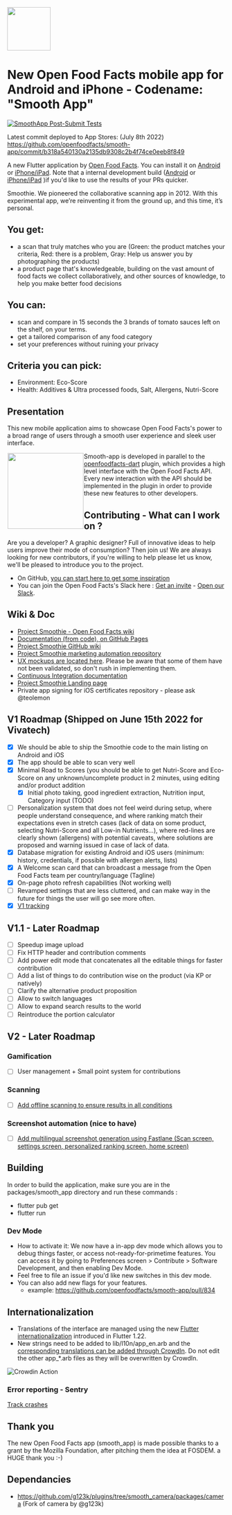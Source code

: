 <picture>
  <source media="(prefers-color-scheme: dark)" srcset="https://static.openfoodfacts.org/images/logos/off-logo-horizontal-dark.svg">
  <source media="(prefers-color-scheme: light)" srcset="https://static.openfoodfacts.org/images/logos/off-logo-horizontal-light.svg">
  <img height="100" src="https://static.openfoodfacts.org/images/logos/off-logo-horizontal-light.svg">
</picture>

# New Open Food Facts mobile app for Android and iPhone - Codename: "Smooth App"
[![SmoothApp Post-Submit Tests](https://github.com/openfoodfacts/smooth-app/actions/workflows/postsubmit.yml/badge.svg)](https://github.com/openfoodfacts/smooth-app/actions/workflows/postsubmit.yml)

Latest commit deployed to App Stores: (July 8th 2022) https://github.com/openfoodfacts/smooth-app/commit/b318a540130a2135db9308c2b4f74ce0eeb8f849

A new Flutter application by [Open Food Facts](https://github.com/openfoodfacts). You can install it on [Android](https://play.google.com/store/apps/details?id=org.openfoodfacts.scanner) or [iPhone/iPad](https://apps.apple.com/app/open-food-facts/id588797948). Note that a internal development build ([Android](https://play.google.com/apps/internaltest/4699092342921529278) or [iPhone/iPad](https://testflight.apple.com/join/c2tiBHgd) )if you'd like to use the results of your PRs quicker.

Smoothie. We pioneered the collaborative scanning app in 2012. With this experimental app, we’re reinventing it from the ground up, and this time, it’s personal.

## You get: 
- a scan that truly matches who you are (Green: the product matches your criteria, Red: there is a problem, Gray: Help us answer you by photographing the products)
- a product page that's knowledgeable, building on the vast amount of food facts we collect collaboratively, and other sources of knowledge, to help you make better food decisions
## You can: 
- scan and compare in 15 seconds the 3 brands of tomato sauces left on the shelf, on your terms.
- get a tailored comparison of any food category
- set your preferences without ruining your privacy

## Criteria you can pick: 
- Environment: Eco-Score
- Health: Additives & Ultra processed foods, Salt, Allergens, Nutri-Score

## Presentation

This new mobile application aims to showcase Open Food Facts's power to a broad range of users through a smooth user experience and sleek user interface.

<img height='175' src="https://user-images.githubusercontent.com/1689815/168430524-3adc923a-1ce3-4233-9af5-02e9d49a76ca.png" align="left" hspace="1" vspace="1">

Smooth-app is developed in parallel to the [openfoodfacts-dart](https://github.com/openfoodfacts/openfoodfacts-dart) plugin, which provides a high level interface with the Open Food Facts API.
Every new interaction with the API should be implemented in the plugin in order to provide these new features to other developers.

## Contributing - What can I work on ?

Are you a developer? A graphic designer? Full of innovative ideas to help users improve their mode of consumption? Then join us!
We are always looking for new contributors, if you're willing to help please let us know, we'll be pleased to introduce you to the project.

- On GitHub, [you can start here to get some inspiration](https://github.com/openfoodfacts/smooth-app/issues/525) 
- You can join the Open Food Facts's Slack here : [Get an invite](https://slack.openfoodfacts.org) - [Open our Slack](https://openfoodfacts.slack.com).

## Wiki & Doc 
- [Project Smoothie - Open Food Facts wiki](https://wiki.openfoodfacts.org/Project_Smoothie)
- [Documentation (from code), on GitHub Pages](https://openfoodfacts.github.io/smooth-app/)
- [Project Smoothie GitHub wiki](https://github.com/openfoodfacts/smooth-app/wiki)
- [Project Smoothie marketing automation repository](https://github.com/openfoodfacts/fastlane-descriptions-smoothie/pulls)
- [UX mockups are located here](https://www.figma.com/file/lhRhMulB4Ek9NYDWl3FxAo/Fellowship-Jam-file?node-id=12%3A358). Please be aware that some of them have not been validated, so don't rush in implementing them. 
- [Continuous Integration documentation](.github/workflows/README.md)
- [Project Smoothie Landing page](https://github.com/openfoodfacts/smoothielanding)
- Private app signing for iOS certificates repository - please ask @teolemon

## V1 Roadmap (Shipped on June 15th 2022 for Vivatech)
- [x] We should be able to ship the Smoothie code to the main listing on Android and iOS
- [x] The app should be able to scan very well
- [x] Minimal Road to Scores (you should be able to get Nutri-Score and Eco-Score on any unknown/uncomplete product in 2 minutes, using editing and/or product addition
  - [x] Initial photo taking, good ingredient extraction, Nutrition input, Category input (TODO)
- [ ] Personalization system that does not feel weird during setup, where people understand consequence, and where ranking match their expectations even in stretch cases (lack of data on some product, selecting Nutri-Score and all Low-in Nutrients…), where red-lines are clearly shown (allergens) with potential caveats, where solutions are proposed and warning issued in case of lack of data.
- [x] Database migration for existing Android and iOS users (minimum: history, credentials, if possible with allergen alerts, lists)
- [x] A Welcome scan card that can broadcast a message from the Open Food Facts team per country/language (Tagline)
- [x] On-page photo refresh capabilities (Not working well)
- [ ] Revamped settings that are less cluttered, and can make way in the future for things the user will go see more often.
- [x] [V1 tracking](https://github.com/orgs/openfoodfacts/projects/7)

## V1.1 - Later Roadmap
- [ ] Speedup image upload
- [ ] Fix HTTP header and contribution comments
- [ ] Add power edit mode that concatenates all the editable things for faster contribution
- [ ] Add a list of things to do contribution wise on the product (via KP or natively)
- [ ] Clarify the alternative product proposition
- [ ] Allow to switch languages
- [ ] Allow to expand search results to the world
- [ ] Reintroduce the portion calculator

## V2 - Later Roadmap


### Gamification
- [ ] User management + Small point system for contributions

### Scanning
- [ ] [Add offline scanning to ensure results in all conditions](https://github.com/openfoodfacts/smooth-app/issues/18)


### Screenshot automation (nice to have)
- [ ] [Add multilingual screenshot generation using Fastlane (Scan screen, settings screen, personalized ranking screen, home screen)](https://github.com/openfoodfacts/smooth-app/issues/217)

## Building

In order to build the application, make sure you are in the packages/smooth_app directory and run these commands :
 - flutter pub get
 - flutter run

### Dev Mode
- How to activate it: We now have a in-app dev mode which allows you to debug things faster, or access not-ready-for-primetime features. You can access it by going to Preferences screen > Contribute > Software Development, and then enabling Dev Mode.
- Feel free to file an issue if you'd like new switches in this dev mode.
- You can also add new flags for your features.
  - example: https://github.com/openfoodfacts/smooth-app/pull/834

## Internationalization

- Translations of the interface are managed using the new [Flutter internationalization](https://github.com/openfoodfacts/openfoodfacts-hungergames/blob/master/src/i18n/common.json) introduced in Flutter 1.22.
- New strings need to be added to lib/l10n/app_en.arb and the [corresponding translations can be added through CrowdIn](https://translate.openfoodfacts.org/translate/openfoodfacts/1322). Do not edit the other app_*.arb files as they will be overwritten by CrowdIn.

![Crowdin Action](https://github.com/openfoodfacts/smooth-app/workflows/Crowdin%20Action/badge.svg)

### Error reporting - Sentry
[Track crashes](https://sentry.io/organizations/openfoodfacts/issues/?project=5376745)


## Thank you
The new Open Food Facts app (smooth_app) is made possible thanks to a grant by the Mozilla Foundation, after pitching them the idea at FOSDEM. a HUGE thank you :-) 

## Dependancies
- https://github.com/g123k/plugins/tree/smooth_camera/packages/camera (Fork of camera by @g123k)
